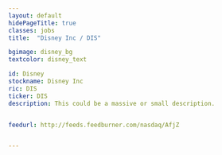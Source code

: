 ```yaml
---
layout: default
hidePageTitle: true
classes: jobs
title:  "Disney Inc / DIS"

bgimage: disney_bg
textcolor: disney_text

id: Disney
stockname: Disney Inc
ric: DIS
ticker: DIS
description: This could be a massive or small description.


feedurl: http://feeds.feedburner.com/nasdaq/AfjZ


---
```

